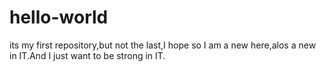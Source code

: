 # hello-world
its my first repository,but not the last,I hope so
I am a new here,alos a new in IT.And I just want to be strong in IT.
